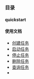 ### 目录
#### quickstart
#### 使用文档
* [创建任务](docs/createtask.md)
* [启动任务](docs/starttask.md)
* [停止任务](docs/stoptask.md)
* [删除任务](docs/removetask.md)
* [查询任务](docs/listtask.md)
* 

[comment]: <> "#### [创建任务]&#40;starttask.md&#41;"

